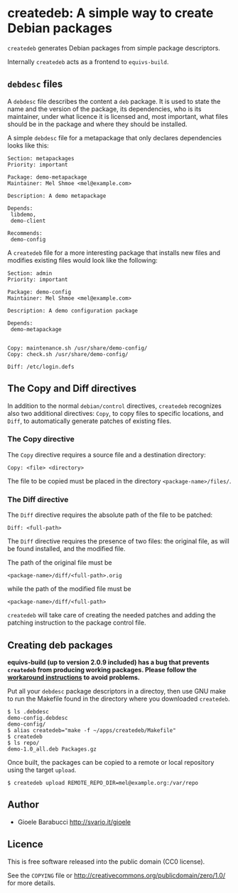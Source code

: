 createdeb: A simple way to create Debian packages
=================================================

`createdeb` generates Debian packages from simple package descriptors.

Internally `createdeb` acts as a frontend to `equivs-build`.


`debdesc` files
---------------

A `debdesc` file describes the content a `deb` package. It is used to
state the name and the version of the package, its dependencies, who is
its maintainer, under what licence it is licensed and, most important,
what files should be in the package and where they should be installed.

A simple `debdesc` file for a metapackage that only declares dependencies
looks like this:

    Section: metapackages
    Priority: important

    Package: demo-metapackage
    Maintainer: Mel Shmoe <mel@example.com>

    Description: A demo metapackage

    Depends:
     libdemo,
     demo-client

    Recommends:
     demo-config

A `createdeb` file for a more interesting package that installs new files
and modifies existing files would look like the following:

    Section: admin
    Priority: important

    Package: demo-config
    Maintainer: Mel Shmoe <mel@example.com>

    Description: A demo configuration package

    Depends:
     demo-metapackage


    Copy: maintenance.sh /usr/share/demo-config/
    Copy: check.sh /usr/share/demo-config/

    Diff: /etc/login.defs


The Copy and Diff directives
----------------------------

In addition to the normal `debian/control` directives, `createdeb`
recognizes also two additional directives: `Copy`, to copy files to
specific locations, and `Diff`, to automatically generate patches of
existing files.


### The Copy directive

The `Copy` directive requires a source file and a destination directory:

    Copy: <file> <directory>

The file to be copied must be placed in the directory
`<package-name>/files/`.


### The Diff directive

The `Diff` directive requires the absolute path of the file to be
patched:

    Diff: <full-path>

The `Diff` directive requires the presence of two files: the original
file, as will be found installed, and the modified file.

The path of the original file must be

    <package-name>/diff/<full-path>.orig

while the path of the modified file must be

    <package-name>/diff/<full-path>

`createdeb` will take care of creating the needed patches and adding the
patching instruction to the package control file.


Creating deb packages
---------------------

**equivs-build (up to version 2.0.9 included) has a bug that prevents
`createdeb` from producing working packages. Please follow the
[workaround instructions](https://github.com/gioele/createdeb/issues/1)
to avoid problems.**

Put all your `debdesc` package descriptors in a directoy, then use GNU
make to run the Makefile found in the directory where you downloaded
`createdeb`.

    $ ls .debdesc
    demo-config.debdesc
    demo-config/
    $ alias createdeb="make -f ~/apps/createdeb/Makefile"
    $ createdeb
    $ ls repo/
    demo-1.0_all.deb Packages.gz

Once built, the packages can be copied to a remote or local repository
using the target `upload`.

    $ createdeb upload REMOTE_REPO_DIR=mel@example.org:/var/repo


Author
------

* Gioele Barabucci <http://svario.it/gioele>


Licence
-------

This is free software released into the public domain (CC0 license).

See the `COPYING` file or <http://creativecommons.org/publicdomain/zero/1.0/>
for more details.
